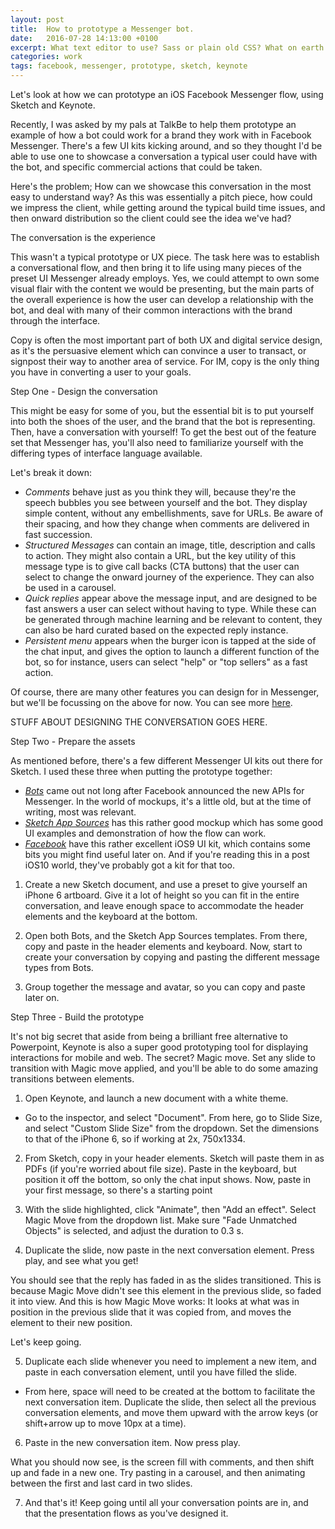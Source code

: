 ```yaml
---
layout: post
title:  How to prototype a Messenger bot.
date:   2016-07-28 14:13:00 +0100
excerpt: What text editor to use? Sass or plain old CSS? What on earth is Compass? Command line? I'm not touching that. Sound like you? Welcome, I was once like you and this is the guide I wish someone had given me.
categories: work
tags: facebook, messenger, prototype, sketch, keynote
---
```

Let's look at how we can prototype an iOS Facebook Messenger flow, using Sketch and Keynote.

Recently, I was asked by my pals at TalkBe to help them prototype an example of how a bot could work for a brand they work with in Facebook Messenger. There's a few UI kits kicking around, and so they thought I'd be able to use one to showcase a conversation a typical user could have with the bot, and specific commercial actions that could be taken.

Here's the problem; How can we showcase this conversation in the most easy to understand way? As this was essentially a pitch piece, how could we impress the client, while getting around the typical build time issues, and then onward distribution so the client could see the idea we've had?

The conversation is the experience

This wasn't a typical prototype or UX piece. The task here was to establish a conversational flow, and then bring it to life using many pieces of the preset UI Messenger already employs. Yes, we could attempt to own some visual flair with the content we would be presenting, but the main parts of the overall experience is how the user can develop a relationship with the bot, and deal with many of their common interactions with the brand through the interface.

Copy is often the most important part of both UX and digital service design, as it's the persuasive element which can convince a user to transact, or signpost their way to another area of service. For IM, copy is the only thing you have in converting a user to your goals.

Step One - Design the conversation

This might be easy for some of you, but the essential bit is to put yourself into both the shoes of the user, and the brand that the bot is representing. Then, have a conversation with yourself! To get the best out of the feature set that Messenger has, you'll also need to familiarize yourself with the differing types of interface language available.

Let's break it down:

- *Comments* behave just as you think they will, because they're the speech bubbles you see between yourself and the bot. They display simple content, without any embellishments, save for URLs. Be aware of their spacing, and how they change when comments are delivered in fast succession.
- *Structured Messages* can contain an image, title, description and calls to action. They might also contain a URL, but the key utility of this message type is to give call backs (CTA buttons) that the user can select to change the onward journey of the experience. They can also be used in a carousel.
- *Quick replies* appear above the message input, and are designed to be fast answers a user can select without having to type. While these can be generated through machine learning and be relevant to content, they can also be hard curated based on the expected reply instance.
- *Persistent menu* appears when the burger icon is tapped at the side of the chat input, and gives the option to launch a different function of the bot, so for instance, users can select "help" or "top sellers" as a fast action.
<!-- - *Account linking* enables a user to jump into a webview, which allowing them to log into their account. So if this was Amazon, and you had clicked "buy" on an item in a structured message carousel, you would then be jumped into a login interface to enable your account. In many cases, this only needs to be done once, and isn't the only way a user can connect their account to Messenger. -->

Of course, there are many other features you can design for in Messenger, but we'll be focussing on the above for now. You can see more [here](http://messengerblog.com/bots/messenger-platform-1-1-ratings-quick-replies-account-linking-and-more/).

STUFF ABOUT DESIGNING THE CONVERSATION GOES HERE.

Step Two - Prepare the assets

As mentioned before, there's a few different Messenger UI kits out there for Sketch. I used these three when putting the prototype together:

- [*Bots*](https://bots.mockuuups.com) came out not long after Facebook announced the new APIs for Messenger. In the world of mockups, it's a little old, but at the time of writing, most was relevant.
- [*Sketch App Sources*](http://www.sketchappsources.com/free-source/1952-facebook-messenger-ui-kit-chatbots-sketch-freebie-resource.html) has this rather good mockup which has some good UI examples and demonstration of how the flow can work.
- [*Facebook*](http://facebook.design/ios9) have this rather excellent iOS9 UI kit, which contains some bits you might find useful later on. And if you're reading this in a post iOS10 world, they've probably got a kit for that too.

1. Create a new Sketch document, and use a preset to give yourself an iPhone 6 artboard. Give it a lot of height so you can fit in the entire conversation, and leave enough space to accommodate the header elements and the keyboard at the bottom.

2. Open both Bots, and the Sketch App Sources templates. From there, copy and paste in the header elements and keyboard. Now, start to create your conversation by copying and pasting the different message types from Bots.

3. Group together the message and avatar, so you can copy and paste later on.

Step Three - Build the prototype

It's not big secret that aside from being a brilliant free alternative to Powerpoint, Keynote is also a super good prototyping tool for displaying interactions for mobile and web. The secret? Magic move. Set any slide to transition with Magic move applied, and you'll be able to do some amazing transitions between elements.

1. Open Keynote, and launch a new document with a white theme.
* Go to the inspector, and select "Document". From here, go to Slide Size, and select "Custom Slide Size" from the dropdown. Set the dimensions to that of the iPhone 6, so if working at 2x, 750x1334.

2. From Sketch, copy in your header elements. Sketch will paste them in as PDFs (if you're worried about file size). Paste in the keyboard, but position it off the bottom, so only the chat input shows. Now, paste in your first message, so there's a starting point

3. With the slide highlighted, click "Animate", then "Add an effect". Select Magic Move from the dropdown list. Make sure "Fade Unmatched Objects" is selected, and adjust the duration to 0.3 s.

4. Duplicate the slide, now paste in the next conversation element. Press play, and see what you get!

You should see that the reply has faded in as the slides transitioned. This is because Magic Move didn't see this element in the previous slide, so faded it into view. And this is how Magic Move works: It looks at what was in position in the previous slide that it was copied from, and moves the element to their new position.

Let's keep going.

5. Duplicate each slide whenever you need to implement a new item, and paste in each conversation element, until you have filled the slide.
* From here, space will need to be created at the bottom to facilitate the next conversation item. Duplicate the slide, then select all the previous conversation elements, and move them upward with the arrow keys (or shift+arrow up to move 10px at a time).

6. Paste in the new conversation item. Now press play.

What you should now see, is the screen fill with comments, and then shift up and fade in a new one. Try pasting in a carousel, and then animating between the first and last card in two slides.

7. And that's it! Keep going until all your conversation points are in, and that the presentation flows as you've designed it.   
